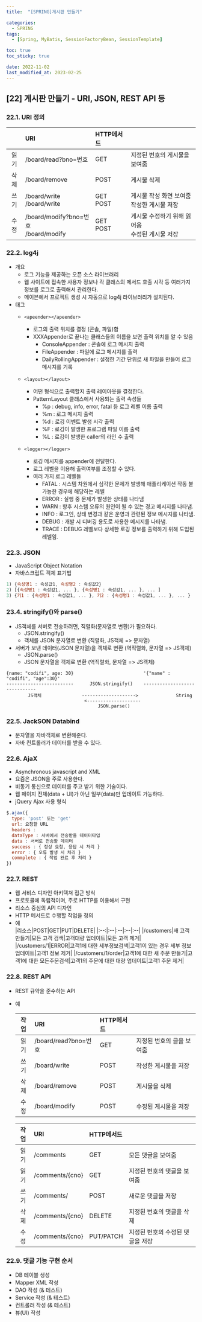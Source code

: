 ```yaml
---
title:  "[SPRING]게시판 만들기"

categories:
  - SPRING
tags:
  - [Spring, MyBatis, SessionFactoryBean, SessionTemplate]

toc: true
toc_sticky: true

date: 2022-11-02
last_modified_at: 2023-02-25
---
```

[22] 게시판 만들기 - URI, JSON, REST API 등
---
### 22.1. URI 정의

| |URI| HTTP메서드| |
|:--:|:--|:--|:--|
|읽기|/board/read?bno=번호|GET|지정된 번호의 게시물을 보여줌|
|삭제|/board/remove|POST|게시물 삭제|
|쓰기|/board/write<br>/board/write|GET<br>POST|게시물 작성 화면 보여줌<br>작성한 게시물 저장|
|수정|/board/modify?bno=번호<br>/board/modify|GET<br>POST|게시물 수정하기 위해 읽어옴<br>수정된 게시물 저장|
            
### 22.2. log4j

- 개요
  - 로그 기능을 제공하는 오픈 소스 라이브러리
  - 웹 사이트에 접속한 사용자 정보나 각 클래스의 메서드 호출 시각 등 여러가지 정보를 로그로 출력해서 관리한다.
  - 메이븐에서 프로젝트 생성 시 자동으로 log4j 라이브러리가 설치된다.
- 태그
  - `<apeender></apeender>`
    - 로그의 출력 위치를 결정 (콘솔, 파일)함
    - XXXAppender로 끝나는 클래스들의 이름을 보면 출력 위치를 알 수 있음
      - ConsoleAppender : 콘솔에 로그 메시지 출력
      - FileAppender : 파일에 로그 메시지를 출력
      - DailyRollingAppender : 설정한 기간 단위로 새 파일을 만들어 로그 메시지를 기록

  - `<layout></layout>`
    - 어떤 형식으로 출력할지 출력 레이아웃을 결정한다.
    - PatternLayout 클래스에서 사용되는 출력 속성들
      - %p :  debug, info, error, fatal 등 로그 레벨 이름 출력
      - %m : 로그 메시지 출력
      - %d : 로깅 이벤트 발생 시각 출력
      - %F : 로깅이 발생한 프로그램 파일 이름 출력
      - %L : 로깅이 발생한 caller의 라인 수 출력

  - `<logger></logger>`
    - 로깅 메시지를 appender에 전달한다.
    - 로그 레벨을 이용해 출력여부를 조정할 수 있다.
    - 여러 가지 로그 레벨들
      - FATAL : 시스템 차원에서 심각한 문제가 발생해 애플리케이션 작동 불가능한 경우에 해당하는 레벨
      - ERROR : 실행 중 문제가 발생한 상태를 나타냄
      - WARN : 향후 시스템 오류의 원인이 될 수 있는 경고 메시지를 나타냄.
      - INFO : 로그인, 상태 변경과 같은 운영과 관련된 정보 메시지를 나타냄.
      - DEBUG : 개발 시 디버깅 용도로 사용한 메시지를 나타냄.
      - TRACE : DEBUG 레벨보다 상세한 로깅 정보를 출력하기 위해 도입된 레벨임.

### 22.3. JSON

- JavaScript Object Notation
- 자바스크립트 객체 표기법
```js
1) {속성명1 : 속성값1, 속성명2 : 속성값2}
2) [{속성명1 : 속성값1, ... }, {속성명1 : 속성값1, ... }, ... ]                   //객체배열
3) {키1 : {속성명1 : 속성값1, ... }, 키2 : {속성명1 : 속성값1, ... }, ... }       //Map
```
### 23.4. stringify()와 parse()

- JS객체를 서버로 전송하려면, 직렬화(문자열로 변환)가 필요하다.
  - JSON.stringify()
  - 객체를 JSON 문자열로 변환 (직렬화, JS객체 => 문자열)
- 서버가 보낸 데이터(JSON 문자열)을 객체로 변환 (역직렬화, 문자열 => JS객체)
  - JSON.parse()
  - JSON 문자열을 객체로 변환 (역직렬화, 문자열 => JS객체)

```
{name: "codifi", age: 30}                          '{"name" : "codifi", "age":30}'
-------------------------      JSON.stringify()    ------------------------------      
        JS객체               -------------------->              String
                             <--------------------              
                                  JSON.parse()
```

### 22.5. JackSON Databind

- 문자열을 자바객체로 변환해준다.
- 자바 컨트롤러가 데이터를 받을 수 있다.

### 22.6. AjaX
- Asynchronous javascript and XML
- 요즘은 JSON을 주로 사용한다.
- 비동기 통신으로 데이터를 주고 받기 위한 기술이다.
- 웹 페이지 전체(data + UI)가 아닌 일부(data)만 업데이트 가능하다.
- jQuery Ajax 사용 형식
```js
$.ajax({
  type: 'post' 또는 'get'
  url: 요청할 URL
  headers :
  dataType : 서버에서 전송받을 데이터타입
  data : 서버로 전송할 데이터
  success : { 정상 요청, 응답 시 처리 }
  error : { 오류 발생 시 처리 }
  commplete : { 작업 완료 후 처리 }
})
```

### 22.7. REST

- 웹 서비스 디자인 아키텍쳐 접근 방식
- 프로토콜에 독립적이며, 주로 HTTP를 이용해서 구현
- 리소스 중심의 API 디자인
- HTTP 메서드로 수행할 작업을 정의
- 예  
  |리소스|POST|GET|PUT|DELETE|
  |:--:|:--|:--|:--|:--|
  |/customers|새 고객 만들기|모든 고객 검색|고객대량 업데이트|모든 고객 제거|
  |/customers/1|ERROR|고객1에 대한 세부정보검색|고객1이 있는 경우 세부 정보 업데이트|고객1 정보 제거|
  |/customers/1/order|고객1에 대한 새 주문 만들기|고객1에 대한 모든주문검색|고객1의 주문에 대한 대량 업데이트|고객1 주문 제거|

### 22.8. REST API
- REST 규약을 준수하는 API
- 예

  |작업|URI|HTTP메서드| |
  |:--:|:--|:--|:--|
  |읽기|/board/read?bno=번호|GET|지정된 번호의 글을 보여줌|
  |쓰기|/board/write|POST|작성한 게시물을 저장|
  |삭제|/board/remove|POST|게시물을 삭제|
  |수정|/board/modify|POST|수정된 게시물을 저장|

  |작업|URI|HTTP메서드| |
  |:--:|:--|:--|:--|
  |읽기|/comments|GET|모든 댓글을 보여줌|
  |읽기|/comments/{cno}|GET|지정된 번호의 댓글을 보여줌|
  |쓰기|/comments/|POST|새로운 댓글을 저장|
  |삭제|/comments/{cno}|DELETE|지정된 번호의 댓글을 삭제|
  |수정|/comments/{cno}|PUT/PATCH|지정된 번호의 수정된 댓글을 저장|

### 22.9. 댓글 기능 구현 순서

- DB 테이블 생성
- Mapper XML 작성
- DAO 작성 (& 테스트)
- Service 작성 (& 테스트)
- 컨트롤러 작성 (& 테스트)
- 뷰(UI) 작성